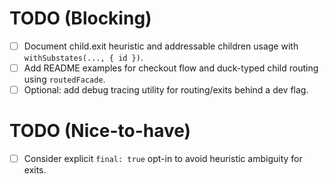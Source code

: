 # TODO (Blocking)

- [ ] Document child.exit heuristic and addressable children usage with `withSubstates(..., { id })`.
- [ ] Add README examples for checkout flow and duck-typed child routing using `routedFacade`.
- [ ] Optional: add debug tracing utility for routing/exits behind a dev flag.

# TODO (Nice-to-have)

- [ ] Consider explicit `final: true` opt-in to avoid heuristic ambiguity for exits.
